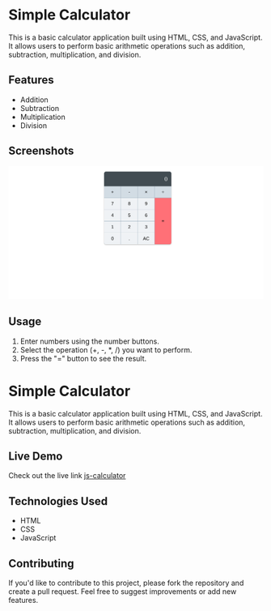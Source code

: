 # Simple Calculator

This is a basic calculator application built using HTML, CSS, and JavaScript. It allows users to perform basic arithmetic operations such as addition, subtraction, multiplication, and division.

## Features

- Addition
- Subtraction
- Multiplication
- Division

## Screenshots

![Calculator Screenshot](images/js-calculator.png)

## Usage

1. Enter numbers using the number buttons.
2. Select the operation (+, -, \*, /) you want to perform.
3. Press the "=" button to see the result.

# Simple Calculator

This is a basic calculator application built using HTML, CSS, and JavaScript. It allows users to perform basic arithmetic operations such as addition, subtraction, multiplication, and division.

## Live Demo

Check out the live link [js-calculator](https://js-calculator-1stm.vercel.app/)

## Technologies Used

- HTML
- CSS
- JavaScript

## Contributing

If you'd like to contribute to this project, please fork the repository and create a pull request. Feel free to suggest improvements or add new features.
